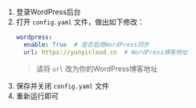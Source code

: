 1. 登录WordPress后台
2. 打开 `config.yaml` 文件，做出如下修改：
    ```yaml
    wordpress:
      enable: True  # 是否启用WordPress同步
      url: https://yunyicloud.cn  # WordPress博客地址
    ```
    > 请将 `url` 改为你的WordPress博客地址
3. 保存并关闭 `config.yaml` 文件
4. 重新运行即可